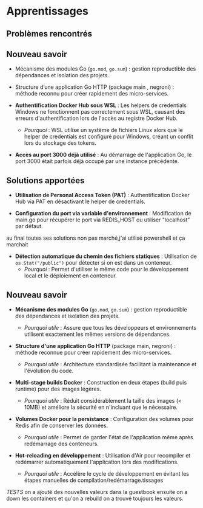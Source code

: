 # Apprentissages

## Problèmes rencontrés


## Nouveau savoir

- Mécanisme des modules Go (`go.mod`, `go.sum`) : gestion reproductible des dépendances et isolation des projets.

- Structure d’une application Go HTTP (package main , negroni) : méthode reconnu pour créer rapidement des micro-services.


- **Authentification Docker Hub sous WSL** : Les helpers de credentials Windows ne fonctionnent pas correctement sous WSL, causant des erreurs d'authentification lors de l'accès au registre Docker Hub.
  - *Pourquoi* : WSL utilise un système de fichiers Linux alors que le helper de credentials est configuré pour Windows, créant un conflit lors du stockage des tokens.

- **Accès au port 3000 déjà utilisé** : Au démarrage de l'application Go, le port 3000 était parfois déjà occupé par une instance précédente.




## Solutions apportées

- **Utilisation de Personal Access Token (PAT)** : Authentification Docker Hub via PAT en désactivant le helper de credentials.


- **Configuration du port via variable d'environnement** : Modification de main.go pour récupérer le port via REDIS_HOST ou utiliser "localhost" par défaut.

au final toutes ses solutions non pas marché,j'ai utilisé powershell et ça marchait

- **Détection automatique du chemin des fichiers statiques** : Utilisation de `os.Stat("/public")` pour détecter si on est dans un conteneur.
  - *Pourquoi* : Permet d'utiliser le même code pour le développement local et le déploiement en conteneur.

## Nouveau savoir

- **Mécanisme des modules Go** (`go.mod`, `go.sum`) : gestion reproductible des dépendances et isolation des projets.
  - *Pourquoi utile* : Assure que tous les développeurs et environnements utilisent exactement les mêmes versions de dépendances.

- **Structure d'une application Go HTTP** (package main, negroni) : méthode reconnue pour créer rapidement des micro-services.
  - *Pourquoi utile* : Architecture standardisée facilitant la maintenance et l'évolution du code.

- **Multi-stage builds Docker** : Construction en deux étapes (build puis runtime) pour des images légères.
  - *Pourquoi utile* : Réduit considérablement la taille des images (< 10MB) et améliore la sécurité en n'incluant que le nécessaire.

- **Volumes Docker pour la persistance** : Configuration des volumes pour Redis afin de conserver les données.
  - *Pourquoi utile* : Permet de garder l'état de l'application même après redémarrage des conteneurs.

- **Hot-reloading en développement** : Utilisation d'Air pour recompiler et redémarrer automatiquement l'application lors des modifications.
  - *Pourquoi utile* : Accélère le cycle de développement en évitant les étapes manuelles de compilation/redémarrage.tissages

*TESTS* on a ajouté des nouvelles valeurs dans la guestbook ensuite on a down les containers et qu'on a rebuild on a trouvé toujours les valeurs.


